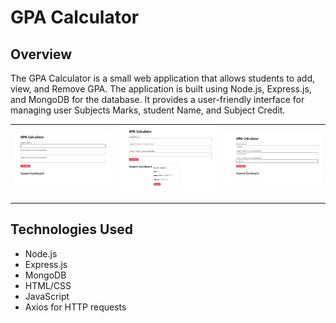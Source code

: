 <h1> GPA Calculator </h1>

<h2>Overview</h2>

<p>
  The GPA Calculator is a small web application that allows students to add, view, and Remove GPA. The application is built using Node.js, Express.js, and MongoDB for the database. It provides a user-friendly interface for managing user Subjects Marks, student Name, and Subject Credit.
</p>


<table>
  <tr>
    <td align="center">
      <img alt="coding" width="400" src="https://github.com/Amantha96/GPA-Calculator/blob/4553e18d8b71fc17542d724a3fab41d78c3003a4/GPA%201.png">
      <p> </p>
    </td>
    <td align="center">
      <img alt="coding" width="400" src="https://github.com/Amantha96/GPA-Calculator/blob/4553e18d8b71fc17542d724a3fab41d78c3003a4/GPA%202.png">
     <p>  </p>
    </td>
    <td align="center">
      <img alt="coding" width="400" src="https://github.com/Amantha96/GPA-Calculator/blob/4553e18d8b71fc17542d724a3fab41d78c3003a4/GPA%203.png">
     <p></td>
  </tr>
 
</table>

## Technologies Used

- Node.js
- Express.js
- MongoDB
- HTML/CSS
- JavaScript
- Axios for HTTP requests
